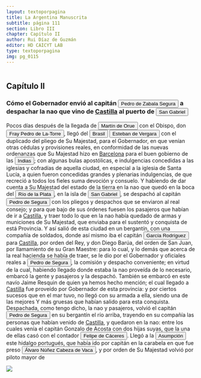 ```yaml
---
layout: textoporpagina
title: La Argentina Manuscrita
subtitle: página 111
section: Libro III
chapter: Capítulo II
author: Rui Díaz de Guzmán
editor: HD CAICYT LAB
type: textoporpagina
img: pg_0115
---
```

<div class="row">
    <div class="column">
<h2>Capítulo II</h2><h3>Cómo el Gobernador envió al capitán <button class="balloon" data-balloon-pos="up" data-balloon-length="large" data-balloon="El capitán Pedro de Segura Zabala, hidalgo de Guipuzcoa, había sido soldado imperial en Italia y más tarde viajó al Paraguay con Ñuflo de Chaves en 1549. Tuvo un rol destacado en Asunción y se casó con Ginebra Martínez de Irala, hija mestiza del gobernador Martínez de Irala. Falleció en 1601 en Tomina, alto Perú.">Pedro de Zabala Segura</button> a despachar la nao que vino de <a href="https://recogito.pelagios.org/document/wzqxhk0h3vpikm/part/1/edit#610bca4e-0282-472e-9b88-0a9d911bfc99" target="_blank">Castilla</a> al puerto de <a href="https://recogito.pelagios.org/document/wzqxhk0h3vpikm/part/1/edit#cd386d6e-18f7-4fd5-8553-3cbd90629bc7" target="_blank"><button class="balloon" data-balloon-pos="up" data-balloon-length="large" data-balloon="Se refiere a la isla del mismo nombre en la costa uruguaya frente a Colonia.">San Gabriel</button></a></h3><p>Pocos días después de la llegada de <button class="balloon" data-balloon-pos="up" data-balloon-length="large" data-balloon="Conquistador español nacido en Orduña en 1517. Llegó a Rio de la Plata con la expedición de Alonso Cabrera pero regreso muy pronto a España por desaveniencias con el jefe de la expedición. Regresó nuevamente a América en la expedición de Alvar Nuñez hacia el Paraguay y años más tarde se enemistó con él, tomando parte en la revolución que le quitó el mando. Fue hombre de confianza de Irala y más tarde lo fue también de Juan Ortiz de Zárate.">Martín de Orue</button> con el Obispo, don <button class="balloon" data-balloon-pos="up" data-balloon-length="large" data-balloon="Fray Pedro Fernández de la Torre, franciscano nacido en Baeza, España.,  hizo su solemne entrada en Asunción oficiar como primer Obispo del Paraguay, en la víspera del Domingo de Ramos del año 1555. Llega con la armada de Martín de Orue, portador del Nombramiento real de Martínez de Irala como Gobernador de aquella Provincia.">Fray Pedro de La-Torre</button>, llegó del <a href="https://recogito.pelagios.org/document/wzqxhk0h3vpikm/part/1/edit#bf463b6e-4d9a-47a2-9ff8-21cb297e7dd5" target="_blank"><button class="balloon" data-balloon-pos="up" data-balloon-length="large" data-balloon="La costa de lo que hoy es territorio brasileño fue el primer punto al que llegaron los europeos en América del Sur. La primera expedición que exploró la región fue un desprendimiento de la flota portuguesa que Vasco da Gama (1460-1524) llevaba hacia Oriente. Las naves dirigidas por Pedro Álvarez de Cabral (1467-1520) se alejaron excesivamente de la costa de África y terminaron en el extremo sur de actual territorio del Estado de Bahía, en que el permanecieron entre abril y mayo del año 1500.">Brasil</button></a> <button class="balloon" data-balloon-pos="up" data-balloon-length="large" data-balloon="Sobrino de Domingo Martínez de Irala. En 1554 su tío lo envió a Madrid para que diese cuenta al rey de sus servicios. Regresó a Asunción, llegando por tierra desde Brasil, con el nombramiento del rey para Martínez de Irala como gobernador del Río de la Plata.">Esteban de Vergara</button> con el duplicado del pliego de Su Majestad, para el Gobernador, en que venían otras cédulas y provisiones reales, en conformidad de las nuevas ordenanzas que Su Majestad hizo en <a href="https://recogito.pelagios.org/document/wzqxhk0h3vpikm/part/1/edit#8219d83a-bcb0-4547-9613-8324399fb264" target="_blank">Barcelona</a> para el buen gobierno de las <a href="https://recogito.pelagios.org/document/wzqxhk0h3vpikm/part/1/edit#8793dceb-2993-49bd-98c8-5671eeb27f05" target="_blank"><button class="balloon" data-balloon-pos="up" data-balloon-length="large" data-balloon="Las Indias Occidentales, una forma muy extendida de denominar a América en todo el período colonial.">Indias</button></a>; con algunas bulas apostólicas, e indulgencias concedidas a las iglesias y cofradías de aquella ciudad, en especial a la iglesia de Santa Lucía, a quien fueron concedidas grandes y plenarias indulgencias, de que recreció a todos los fieles suma devoción y consuelo. Y habiendo de dar cuenta a Su Majestad del estado de la tierra en la nao que quedó en la boca del <a href="https://recogito.pelagios.org/document/wzqxhk0h3vpikm/part/1/edit#e708b15f-2bc8-41a7-9e4e-870a68e8aceb" target="_blank"><button class="balloon" data-balloon-pos="up" data-balloon-length="large" data-balloon="Refiere al río de la Plata.">Río de la Plata</button></a>, en la isla de <a href="https://recogito.pelagios.org/document/wzqxhk0h3vpikm/part/1/edit#122f479f-fde7-4196-826b-2f4732248c9b" target="_blank"><button class="balloon" data-balloon-pos="up" data-balloon-length="large" data-balloon="Se refiere a la isla del mismo nombre en la costa uruguaya frente a Colonia.">San Gabriel</button></a>, se despachó al capitán <button class="balloon" data-balloon-pos="up" data-balloon-length="large" data-balloon="El capitán Pedro de Segura Zabala, hidalgo de Guipuzcoa, había sido soldado imperial en Italia y más tarde viajó al Paraguay con Ñuflo de Chaves en 1549. Tuvo un rol destacado en Asunción y se casó con Ginebra Martínez de Irala, hija mestiza del gobernador Martínez de Irala. Falleció en 1601 en Tomina, alto Perú.">Pedro de Segura</button> con los pliegos y despachos que se enviaron al real consejo; y para que bajo de sus órdenes fuesen los pasajeros que habían de ir a <a href="https://recogito.pelagios.org/document/wzqxhk0h3vpikm/part/1/edit#48967a33-d15a-48cc-a64e-92d78372681a" target="_blank">Castilla</a>, y traer todo lo que en la nao había quedado de armas y municiones de Su Majestad, que enviaba para el sustentó y conquista de está Provincia. Y así salió de esta ciudad en un bergantín, con una compañía de soldados, donde así mismo iba el capitán <button class="balloon" data-balloon-pos="up" data-balloon-length="large" data-balloon="Natural de la ciudad de Fontiveros en la provincia de Ávila. En 1554 fundó la villa de Ontiveros por orden de Martínez de Irala, en la margen izquierda del río Paraná entre los ríos Iguazú y Piquirí, unos 50 kilómetros al norte del Salto del Guairá, en tierras del cacique Canendiyú, con el objeto de servir como enlace con el Brasil.">García Rodríguez</button> para <a href="https://recogito.pelagios.org/document/wzqxhk0h3vpikm/part/1/edit#59059637-8af4-46c1-aa45-695218fa2123" target="_blank">Castilla</a>, por orden del Rey, y don Diego Barúa, del orden de San Juan, por llamamiento de su Gran Maestre: para lo cual, y lo demás que acerca de la real hacienda se había de traer, se le dio por el Gobernador y oficiales reales a <button class="balloon" data-balloon-pos="up" data-balloon-length="large" data-balloon="El capitán Pedro de Segura Zabala, hidalgo de Guipuzcoa, había sido soldado imperial en Italia y más tarde viajó al Paraguay con Ñuflo de Chaves en 1549. Tuvo un rol destacado en Asunción y se casó con Ginebra Martínez de Irala, hija mestiza del gobernador Martínez de Irala. Falleció en 1601 en Tomina, alto Perú.">Pedro de Segura</button>, la comisión y despacho conveniente; en virtud de la cual, habiendo llegado donde estaba la nao proveída de lo necesario, embarcó la gente y pasajeros y la despachó. También se embarcó en este navío Jaime Resquin de quien ya hemos hecho mención; el cual llegado a <a href="https://recogito.pelagios.org/document/wzqxhk0h3vpikm/part/1/edit#eb8e40cf-3de7-4c98-93aa-a5d78fb10721" target="_blank">Castilla</a> fue proveído por Gobernador de esta provincia: y por ciertos sucesos que en el mar tuvo, no llegó con su armada a ella, siendo una de las mejores Y más gruesas que habían salido para esta conquista. Despachada, como tengo dicho, la nao y pasajeros, volvió el capitán <button class="balloon" data-balloon-pos="up" data-balloon-length="large" data-balloon="El capitán Pedro de Segura Zabala, hidalgo de Guipuzcoa, había sido soldado imperial en Italia y más tarde viajó al Paraguay con Ñuflo de Chaves en 1549. Tuvo un rol destacado en Asunción y se casó con Ginebra Martínez de Irala, hija mestiza del gobernador Martínez de Irala. Falleció en 1601 en Tomina, alto Perú.">Pedro de Segura</button> en su bergantín el río arriba, trayendo en su compañía las personas que habían venido de <a href="https://recogito.pelagios.org/document/wzqxhk0h3vpikm/part/1/edit#0281aeeb-5ea0-4929-a87f-28439004f828" target="_blank">Castilla</a>, y quedaron en la nao: entre los cuales venía el capitán Gonzalo de Acosta con dos hijas suyas, que la una de ellas casó con el contador <button class="balloon" data-balloon-pos="up" data-balloon-length="large" data-balloon="(España, 1515 - Virreinato español, 1595), conquistador, explorador y colonizador español, se desempeñó como gobernador interino del Río de la Plata y del Paraguay, con sede en Asunción, entre 1568 y 1572. Cumplió funciones como contador y tesorero en la armada de Pedro de Mendoza. Fue uno de los líderes de la facción contraria Cabeza de Vaca, estuvo implicado en todas las maniobras que condujeron a su destitución, prisión y destierro.">Felipe de Cáceres</button>. Llegó a la <a href="https://recogito.pelagios.org/document/wzqxhk0h3vpikm/part/1/edit#2649a93d-e74c-4d7b-95ad-4b09f21c40be" target="_blank"><button class="balloon" data-balloon-pos="up" data-balloon-length="large" data-balloon="Refiere a Asunción del Paraguay.">Asumpción</button></a> este hidalgo portugués, que había ido por capitán en la carabela en que fue preso <button class="balloon" data-balloon-pos="up" data-balloon-length="large" data-balloon="Refiere a Alvar Núñez Cabeza de Vaca">Álvaro Núñez Cabeza de Vaca</button>, y por orden de Su Majestad volvió por piloto mayor de </p></div>

<div class="column">
<a href="{{site.baseurl}}/assets/img/argentina_manuscrita/{{page.img}}.jpg"><img src="{{site.baseurl}}/assets/img/argentina_manuscrita/{{page.img}}.jpg"></a>
</div>
</div>